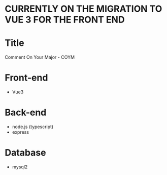 # CURRENTLY ON THE MIGRATION TO VUE 3 FOR THE FRONT END

# Title
Comment On Your Major - COYM

# Front-end
- Vue3

# Back-end
- node.js (typescript)
- express

# Database
- mysql2